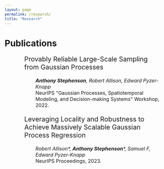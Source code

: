 ```yaml
---
layout: page
permalink: /research/
title: "Research"
---
```


<style>
  ul li {
    list-style-type: none;
    margin-left: 40px;
    font-size: 16pt;
}
ul li li {
  list-style-type: none;
    margin-left: 0;
    font-size: 12pt;
}
</style>
# Publications

* Provably Reliable Large-Scale Sampling from Gaussian Processes
  + _**Anthony Stephenson**, Robert Allison, Edward Pyzer-Knapp_
  + NeurIPS "Gaussian Processes, Spatiotemporal Modeling, and Decision-making
    Systems" Workshop, 2022.
  
* Leveraging Locality and Robustness to Achieve Massively Scalable Gaussian Process Regression
  + _Robert Allison*, **Anthony Stephenson***, Samuel F, Edward Pyzer-Knapp_
  + NeurIPS Proceedings, 2023.

<!--   <li style="font-size: 16pt; list-style: none; margin-left: 40px;"> Provably Reliable Large-Scale Sampling from Gaussian Processes </li>
_**Anthony Stephenson**, Robert Allison, Edward Pyzer-Knapp_\
  NeurIPS "Gaussian Processes, Spatiotemporal Modeling, and Decision-making Systems" Workshop, 2022.

 
<li style="font-size: 16pt; list-style: none; margin-left: 40px;"> Leveraging Locality and Robustness to Achieve Massively Scalable Gaussian Process Regression </li>
_Robert Allison*, **Anthony Stephenson***, Samuel F, Edward Pyzer-Knapp_\
NeurIPS Proceedings, 2023. -->